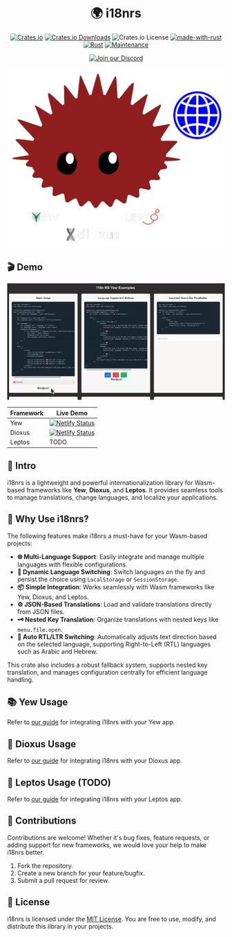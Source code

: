 <div align="center">

# 🌍 i18nrs

[![Crates.io](https://img.shields.io/crates/v/i18nrs)](https://crates.io/crates/i18nrs)
[![Crates.io Downloads](https://img.shields.io/crates/d/i18nrs)](https://crates.io/crates/i18nrs)
![Crates.io License](https://img.shields.io/crates/l/i18nrs)
[![made-with-rust](https://img.shields.io/badge/Made%20with-Rust-1f425f.svg?logo=rust&logoColor=white)](https://www.rust-lang.org/)
[![Rust](https://img.shields.io/badge/Rust-1.85%2B-blue.svg)](https://www.rust-lang.org)
[![Maintenance](https://img.shields.io/badge/Maintained%3F-yes-green.svg)](https://github.com/wiseaidev)

[![Join our Discord](https://dcbadge.limes.pink/api/server/b5JbvHW5nv)](https://discord.gg/b5JbvHW5nv)

<!-- absolute url for docs.rs cause assets is excluded from crate -->
![logo](https://raw.githubusercontent.com/opensass/i18n-rs/refs/heads/main/assets/new-logo.webp)

</div>

## 🎬 Demo

<!-- absolute url for docs.rs cause assets is excluded from crate -->
![i18n-rs-demo](https://raw.githubusercontent.com/opensass/i18n-rs/refs/heads/main/assets/demo.gif)

| Framework | Live Demo |
| --- | --- |
| Yew | [![Netlify Status](https://api.netlify.com/api/v1/badges/b213132a-d8b6-494b-8a5f-7290682a1a95/deploy-status)](https://i18n-rs.netlify.app) |
| Dioxus | [![Netlify Status](https://api.netlify.com/api/v1/badges/b213132a-d8b6-494b-8a5f-7290682a1a95/deploy-status)](https://i18n-rs-dio.netlify.app) |
| Leptos | TODO |

## 📜 Intro

i18nrs is a lightweight and powerful internationalization library for Wasm-based frameworks like **Yew**, **Dioxus**, and **Leptos**. It provides seamless tools to manage translations, change languages, and localize your applications.

## 🤔 Why Use i18nrs?

The following features make i18nrs a must-have for your Wasm-based projects:

- **🌐 Multi-Language Support**: Easily integrate and manage multiple languages with flexible configurations.
- **🔄 Dynamic Language Switching**: Switch languages on the fly and persist the choice using `LocalStorage` or `SessionStorage`.
- **📦 Simple Integration**: Works seamlessly with Wasm frameworks like Yew, Dioxus, and Leptos.
- **⚙️ JSON-Based Translations**: Load and validate translations directly from JSON files.
- **🗝️ Nested Key Translation**: Organize translations with nested keys like `menu.file.open`.
- **🧭 Auto RTL/LTR Switching**: Automatically adjusts text direction based on the selected language, supporting Right-to-Left (RTL) languages such as Arabic and Hebrew.

This crate also includes a robust fallback system, supports nested key translation, and manages configuration centrally for efficient language handling.

## 📚 Yew Usage

<!-- absolute url for docs.rs cause YEW.md is not included in crate -->
Refer to [our guide](https://github.com/opensass/i18n-rs/blob/main/YEW.md) for integrating i18nrs with your Yew app.

## 🧬 Dioxus Usage

<!-- absolute url for docs.rs cause DIOXUS.md is not included in crate -->
Refer to [our guide](https://github.com/opensass/i18n-rs/blob/main/DIOXUS.md) for integrating i18nrs with your Dioxus app.

## 🌱 Leptos Usage (TODO)

<!-- absolute url for docs.rs cause LEPTOS.md is not included in crate -->
Refer to [our guide](https://github.com/opensass/i18n-rs/blob/main/LEPTOS.md) for integrating i18nrs with your Leptos app.

## 🤝 Contributions

Contributions are welcome! Whether it's bug fixes, feature requests, or adding support for new frameworks, we would love your help to make i18nrs better.

1. Fork the repository.
1. Create a new branch for your feature/bugfix.
1. Submit a pull request for review.

## 📜 License

<!-- absolute url for docs.rs cause LICENSE.md is not included in crate -->
i18nrs is licensed under the [MIT License](https://github.com/opensass/i18n-rs/blob/main/LICENSE.md). You are free to use, modify, and distribute this library in your projects.

